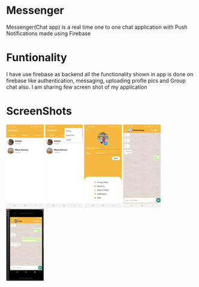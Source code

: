 # Messenger
Messenger(Chat app) is a real time one to one chat application with Push Notifications made using Firebase

# Funtionality
I have use firebase as backend all the functionality shown in app is done on firebase like authentication, messaging, uploading profle pics
and Group chat also.
I am sharing few screen shot of my application

# ScreenShots
<img src="Screenshot_20210526-191733_Messenger.jpg" width="100"> <img src="Screenshot_20210526-193432_Messenger.jpg" width="100"> <img src="Screenshot_20210526-193443_Messenger.jpg" width="100"> <img src="Screenshot_20210526-193458_Messenger.jpg" width="100"> <img src="ws.png" width="100"> 
